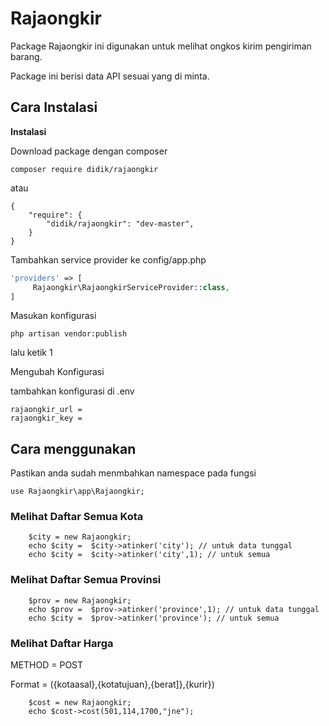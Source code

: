  
# Rajaongkir
Package Rajaongkir ini digunakan untuk melihat ongkos kirim pengiriman barang.

Package ini berisi data API sesuai yang di minta.

## Cara Instalasi 

**Instalasi**

Download package dengan composer
```
composer require didik/rajaongkir
```
atau
```
{
	"require": {
		"didik/rajaongkir": "dev-master",
	}
}
```

Tambahkan service provider ke config/app.php
```php
'providers' => [
	 Rajaongkir\RajaongkirServiceProvider::class,
]
```
Masukan konfigurasi 
```
php artisan vendor:publish
```
lalu ketik 1

Mengubah Konfigurasi

tambahkan konfigurasi di .env 
```
rajaongkir_url = 
rajaongkir_key = 
```

## Cara menggunakan 

Pastikan anda sudah menmbahkan namespace pada fungsi
 ``` 
 use Rajaongkir\app\Rajaongkir;
```

### Melihat Daftar Semua Kota
```
    $city = new Rajaongkir;
    echo $city =  $city->atinker('city'); // untuk data tunggal
    echo $city =  $city->atinker('city',1); // untuk semua
```
### Melihat Daftar Semua Provinsi
```
    $prov = new Rajaongkir;
    echo $prov =  $prov->atinker('province',1); // untuk data tunggal
    echo $city =  $prov->atinker('province'); // untuk semua
```

### Melihat Daftar Harga
METHOD = POST

Format = ({kotaasal},{kotatujuan},{berat]},{kurir})
```
    $cost = new Rajaongkir;
    echo $cost->cost(501,114,1700,"jne");
```